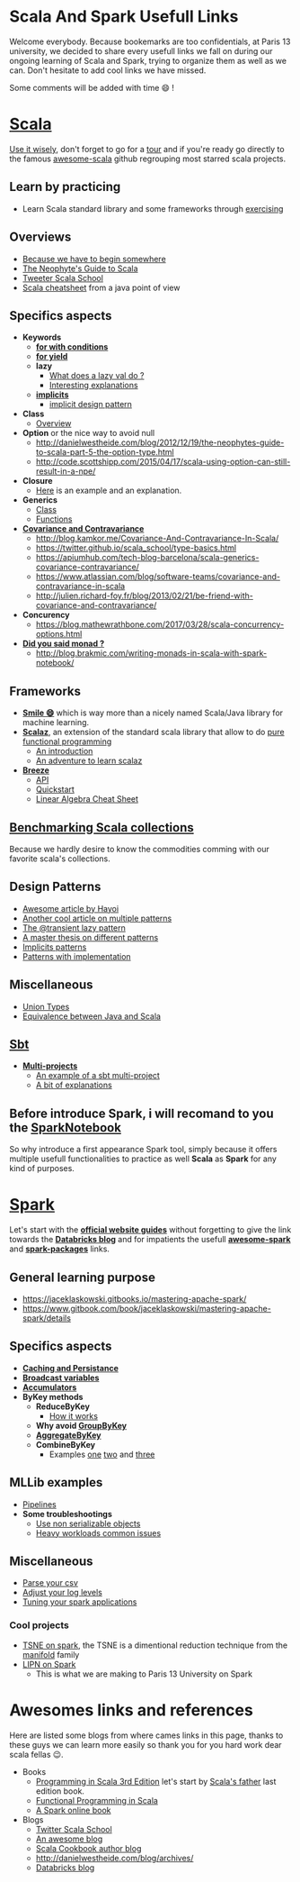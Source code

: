# Scala And Spark Usefull Links
Welcome everybody. Because bookemarks are too confidentials, at Paris 13 university, we decided to share every usefull links we fall on during our ongoing learning of Scala and Spark, trying to organize them as well as we can. Don't hesitate to add cool links we have missed.

Some comments will be added with time :smile: !

# [Scala](https://www.scala-lang.org/)

[Use it wisely](http://www.scala-lang.org/api/current/#package), don't forget to go for a [tour](https://docs.scala-lang.org/tour/tour-of-scala.html) and if you're ready go directly to the famous [awesome-scala](https://github.com/lauris/awesome-scala) github regrouping most starred scala projects.
## Learn by practicing
* Learn Scala standard library and some frameworks through [exercising](https://www.scala-exercises.org/)
## Overviews
* [Because we have to begin somewhere](https://www.scala-exercises.org/)
* [The Neophyte's Guide to Scala](http://danielwestheide.com/scala/neophytes.html)
* [Tweeter Scala School](https://twitter.github.io/scala_school/index.html)
* [Scala cheatsheet](https://mbonaci.github.io/scala/) from a java point of view
## Specifics aspects
* **Keywords**
  * **[for with conditions](https://alvinalexander.com/scala/how-to-for-loop-embedded-if-statements-guards-scala)**
  * **[for yield](https://alvinalexander.com/scala/scala-for-loop-yield-examples-yield-tutorial)**
  * **lazy**
    * [What does a lazy val do ?](https://stackoverflow.com/questions/7484928/what-does-a-lazy-val-do)
    * [Interesting explanations](https://blog.codecentric.de/2016/02/lazy-vals-scala-look-hood/)
  * **[implicits](https://docs.scala-lang.org/tour/implicit-parameters.html)**
    * [implicit design pattern](http://www.lihaoyi.com/post/ImplicitDesignPatternsinScala.html)
* **Class**
  * [Overview](https://alvinalexander.com/scala/scala-class-examples-constructors-case-classes-parameters)
* **Option** or the nice way to avoid null
    * http://danielwestheide.com/blog/2012/12/19/the-neophytes-guide-to-scala-part-5-the-option-type.html
    * http://code.scottshipp.com/2015/04/17/scala-using-option-can-still-result-in-a-npe/
* **Closure**
  * [Here](https://www.tutorialspoint.com/scala/scala_closures.htm) is an example and an explanation.
* **Generics**
  * [Class](https://docs.scala-lang.org/tour/generic-classes.html)
  * [Functions](https://docs.scala-lang.org/tour/polymorphic-methods.html)
* **[Covariance and Contravariance](https://docs.scala-lang.org/tour/variances.html)**
  * http://blog.kamkor.me/Covariance-And-Contravariance-In-Scala/
  * https://twitter.github.io/scala_school/type-basics.html
  * https://apiumhub.com/tech-blog-barcelona/scala-generics-covariance-contravariance/
  * https://www.atlassian.com/blog/software-teams/covariance-and-contravariance-in-scala
  * http://julien.richard-foy.fr/blog/2013/02/21/be-friend-with-covariance-and-contravariance/
* **Concurency**
  * https://blog.mathewrathbone.com/2017/03/28/scala-concurrency-options.html
* **[Did you said monad ?](https://en.wikipedia.org/wiki/Monad_(functional_programming))**
  * http://blog.brakmic.com/writing-monads-in-scala-with-spark-notebook/
## Frameworks 
* **[Smile :smile:](https://haifengl.github.io/smile/)** which is way more than a nicely named Scala/Java library for machine learning.
* **[Scalaz](https://github.com/scalaz/scalaz)**, an extension of the standard scala library that allow to do [pure functional programming](https://www.quora.com/What-is-Scalaz-useful-for)
  * [An introduction](http://noelmarkham.github.io/scalaz-intro/#/)
  * [An adventure to learn scalaz](http://eed3si9n.com/learning-scalaz/index.html)
* **[Breeze](https://github.com/scalanlp/breeze)**
  * [API](http://www.scalanlp.org/api/breeze/#breeze.package)
  * [Quickstart](https://github.com/scalanlp/breeze/wiki/Quickstart)
  * [Linear Algebra Cheat Sheet](https://github.com/scalanlp/breeze/wiki/Linear-Algebra-Cheat-Sheet) 
## [Benchmarking Scala collections](http://www.lihaoyi.com/post/BenchmarkingScalaCollections.html)
Because we hardly desire to know the commodities comming with our favorite scala's collections.
## Design Patterns
* [Awesome article by Hayoi](http://www.lihaoyi.com/post/OldDesignPatternsinScala.html)
* [Another cool article on multiple patterns](https://pavelfatin.com/design-patterns-in-scala/)
* [The @transient lazy pattern](http://fdahms.com/2015/10/14/scala-and-the-transient-lazy-val-pattern/)
* [A master thesis on different patterns](https://www.scala-lang.org/old/sites/default/files/FrederikThesis.pdf)
* [Implicits patterns](http://www.lihaoyi.com/post/ImplicitDesignPatternsinScala.html)
* [Patterns with implementation](https://github.com/jfaerman/scala-patterns)
## Miscellaneous
* [Union Types](http://milessabin.com/blog/2011/06/09/scala-union-types-curry-howard/)
* [Equivalence between Java and Scala](http://rea.tech/java-to-scala-cheatsheet/)
## [Sbt](https://www.scala-sbt.org/)
* **[Multi-projects](https://www.scala-sbt.org/1.x/docs/Multi-Project.html)**
  * [An example of a sbt multi-project](https://github.com/aaronp/multi-project)
  * [A bit of explanations](https://alvinalexander.com/scala/how-to-create-sbt-projects-with-subprojects)
## Before introduce Spark, i will recomand to you the [SparkNotebook](https://github.com/spark-notebook/spark-notebook)
So why introduce a first appearance Spark tool, simply because it offers multiple usefull functionalities to practice as well **Scala** as **Spark** for any kind of purposes.

# [Spark](https://spark.apache.org/)
Let's start with the **[official website guides](http://spark.apache.org/docs/latest/quick-start.html)** without forgetting to give the link towards the **[Databricks blog](https://databricks.com/blog)** and for impatients the usefull **[awesome-spark](https://github.com/awesome-spark/awesome-spark)** and **[spark-packages](https://spark-packages.org/)** links.
## General learning purpose
* https://jaceklaskowski.gitbooks.io/mastering-apache-spark/
* https://www.gitbook.com/book/jaceklaskowski/mastering-apache-spark/details
## Specifics aspects
  * **[Caching and Persistance](https://jaceklaskowski.gitbooks.io/mastering-apache-spark/content/spark-rdd-caching.html)**
  * **[Broadcast variables](https://jaceklaskowski.gitbooks.io/mastering-apache-spark/content/spark-broadcast.html)**
  * **[Accumulators](http://imranrashid.com/posts/Spark-Accumulators/)**
  * **ByKey methods**
    * **ReduceByKey**
      * [How it works](https://stackoverflow.com/questions/30145329/reducebykey-how-does-it-work-internally)
    * **Why avoid [GroupByKey](https://databricks.gitbooks.io/databricks-spark-knowledge-base/content/best_practices/prefer_reducebykey_over_groupbykey.html)**
    * **[AggregateByKey](http://codingjunkie.net/spark-agr-by-key/)**
    * **CombineByKey**
      * Examples [one](https://www.google.fr/search?q=combineBykey&oq=combineBykey&aqs=chrome..69i57j35i39j0l4.2345j0j4&sourceid=chrome&ie=UTF-8) [two](http://abshinn.github.io/python/apache-spark/2014/10/11/using-combinebykey-in-apache-spark/) and [three](http://codingjunkie.net/spark-combine-by-key/)  
## MLLib examples
* [Pipelines](http://www.sparktutorials.net/Spark+MLLib+-+Predict+Store+Sales+with+ML+Pipelines)
* **Some troubleshootings**
  * [Use non serializable objects](https://www.nicolaferraro.me/2016/02/22/using-non-serializable-objects-in-apache-spark/)
  * [Heavy workloads common issues](https://developer.ibm.com/hadoop/2016/07/18/troubleshooting-and-tuning-spark-for-heavy-workloads/)
## Miscellaneous
* [Parse your csv](http://carminedimascio.com/2015/02/apache-spark-convert-csv-to-rdd/)
* [Adjust your log levels](https://mapr.com/blog/how-log-apache-spark/)
* [Tuning your spark applications](http://evertrue.github.io/blog/2015/03/20/tuning-guidelines-for-apache-spark/)
### Cool projects
* [TSNE on spark](https://github.com/saurfang/spark-tsne), the TSNE is a dimentional reduction technique from the [manifold](https://en.wikipedia.org/wiki/Manifold) family
* [LIPN on Spark](https://github.com/Spark-clustering-notebook)
  * This is what we are making to Paris 13 University on Spark

# Awesomes links and references
Here are listed some blogs from where cames links in this page, thanks to these guys we can learn more easily so thank you for you hard work dear scala fellas :wink:.
* Books
  * [Programming in Scala 3rd Edition](https://www.amazon.co.uk/Programming-Scala-3rd-Martin-Odersky/dp/0981531687) let's start by [Scala's father](https://en.wikipedia.org/wiki/Martin_Odersky) last edition book.
  * [Functional Programming in Scala](https://www.manning.com/books/functional-programming-in-scala)
  * [A Spark online book](https://www.gitbook.com/book/jaceklaskowski/mastering-apache-spark/details)
* Blogs
  * [Twitter Scala School](https://twitter.github.io/scala_school/index.html)
  * [An awesome blog](http://www.lihaoyi.com/)
  * [Scala Cookbook author blog](https://alvinalexander.com/scala)
  * http://danielwestheide.com/blog/archives/
  * [Databricks blog](https://databricks.com/blog)
